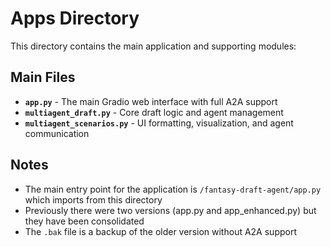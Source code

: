 # Apps Directory

This directory contains the main application and supporting modules:

## Main Files

- **`app.py`** - The main Gradio web interface with full A2A support
- **`multiagent_draft.py`** - Core draft logic and agent management 
- **`multiagent_scenarios.py`** - UI formatting, visualization, and agent communication

## Notes

- The main entry point for the application is `/fantasy-draft-agent/app.py` which imports from this directory
- Previously there were two versions (app.py and app_enhanced.py) but they have been consolidated
- The `.bak` file is a backup of the older version without A2A support 